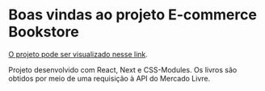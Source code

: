# Boas vindas ao projeto E-commerce Bookstore

[O projeto pode ser visualizado nesse link](https://bookstore-ecommerce.vercel.app/).

Projeto desenvolvido com React, Next e CSS-Modules. Os livros são obtidos por meio de uma requisição à API do Mercado Livre.
